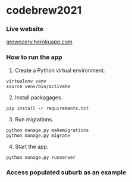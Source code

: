 # codebrew2021

### Live website
[growocery.herokuapp.com](growocery.herokuapp.com)

### How to run the app
1. Create a Python virtual environment.
```
virtualenv venv
source venv/bin/activate
```
2. Install packagages. 
```
pip install -r requirements.txt
```
3. Run migrations.
```
python manage.py makemigrations
python manage.py migrate
```
4. Start the app.
```
python manage.py runserver
```

### Access populated suburb as an example